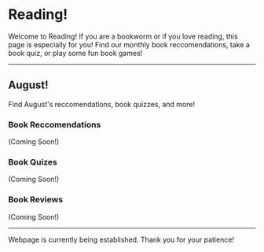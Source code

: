 # Reading!

Welcome to Reading! If you are a bookworm or if you love reading, this page is especially for you! Find our monthly book reccomendations, take a book quiz, or play some fun book games!
* * *

## August!
Find August's reccomendations, book quizzes, and more!

### Book Reccomendations

(Coming Soon!)

### Book Quizes

(Coming Soon!)

### Book Reviews
(Coming Soon!)

* * * 
Webpage is currently being established. Thank you for your patience!
